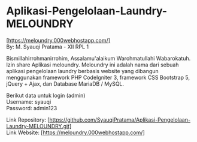 # Aplikasi-Pengelolaan-Laundry-MELOUNDRY
[https://meloundry.000webhostapp.com/] <br> 
By: M. Syauqi Pratama - XII RPL 1 

Bismillahirrohmanirrohim, Assalamu'alaikum Warohmatullahi Wabarokatuh. Izin share Aplikasi meloundry. Meloundry ini adalah nama dari sebuah aplikasi pengelolaan laundry berbasis website yang dibangun menggunakan framework PHP CodeIgniter 3, framework CSS Bootstrap 5, jQuery + Ajax, dan Database MariaDB / MySQL. 

Berikut data untuk login (admin) <br>
Username: syauqi <br>
Password: admin123 

Link Repository: [https://github.com/SyauqiPratama/Aplikasi-Pengelolaan-Laundry-MELOUNDRY.git] <br>
Link Website: [https://meloundry.000webhostapp.com/]
